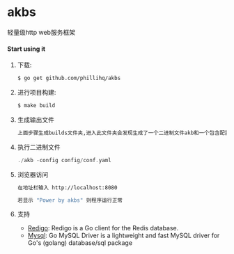 # akbs

轻量级http web服务框架 


#### Start using it
1. 下载:
    ```sh
    $ go get github.com/phillihq/akbs
    ```

2. 进行项目构建:
    ```sh
    $ make build
    ```

3. 生成输出文件
    ```sh
    上面步骤生成builds文件夹,进入此文件夹会发现生成了一个二进制文件akb和一个包含配置文件的文件夹config
    ```

4. 执行二进制文件
    ```go
    ./akb -config config/conf.yaml
    ```
    
5. 浏览器访问
    ```sh
    在地址栏输入 http://localhost:8080
    
    若显示 "Power by akbs" 则程序运行正常
    ```
    
6. 支持
    * [Redigo](https://github.com/braintree/manners): Redigo is a Go client for the Redis database.
    * [Mysql](github.com/go-sql-driver/mysql): Go MySQL Driver is a lightweight and fast MySQL driver for Go's (golang) database/sql package



